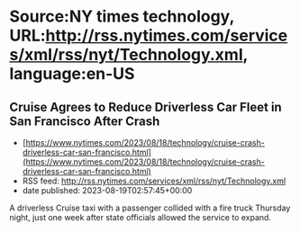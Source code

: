 # Source:NY times technology, URL:http://rss.nytimes.com/services/xml/rss/nyt/Technology.xml, language:en-US

## Cruise Agrees to Reduce Driverless Car Fleet in San Francisco After Crash
 - [https://www.nytimes.com/2023/08/18/technology/cruise-crash-driverless-car-san-francisco.html](https://www.nytimes.com/2023/08/18/technology/cruise-crash-driverless-car-san-francisco.html)
 - RSS feed: http://rss.nytimes.com/services/xml/rss/nyt/Technology.xml
 - date published: 2023-08-19T02:57:45+00:00

A driverless Cruise taxi with a passenger collided with a fire truck Thursday night, just one week after state officials allowed the service to expand.

